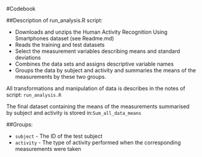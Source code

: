 #Codebook

##Description of run_analysis.R script:
* Downloads and unzips the Human Activity Recognition Using Smartphones dataset (see Readme.md)
* Reads the training and test datasets
* Select the measurement variables describing means and standard deviations
* Combines the data sets and assigns descriptive variable names
* Groups the data by subject and activity and summaries the means of the measurements by these two groups.

All transformations and manipulation of data is describes in the notes of script: `run_analysis.R`

The final dataset containing the means of the measurements summarised by subject and activity is stored in:`Sum_all_data_means`

##Groups:
* `subject` - The ID of the test subject
* `activity` - The type of activity performed when the corresponding measurements were taken
